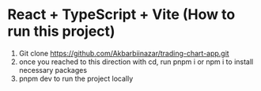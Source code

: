 # React + TypeScript + Vite (How to run this project)

1. Git clone https://github.com/Akbarbiinazar/trading-chart-app.git
2. once you reached to this direction with cd, run pnpm i or npm i to install necessary packages
3. pnpm dev to run the project locally
